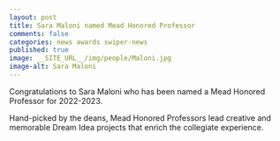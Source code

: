 ```yaml
---
layout: post
title: Sara Maloni named Mead Honored Professor
comments: false
categories: news awards swiper-news
published: true
image: __SITE_URL__/img/people/Maloni.jpg
image-alt: Sara Maloni
---
```


Congratulations to Sara Maloni who has been named a Mead Honored Professor for 2022-2023.

Hand-picked by the deans, Mead Honored Professors lead creative and memorable Dream Idea projects that enrich the collegiate experience. 

